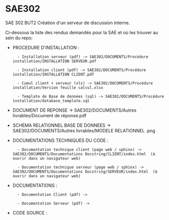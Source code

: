 # SAE302
SAE 302 BUT2 Création d'un serveur de discussion interne.

Ci-dessous la liste des rendus demandés pour la SAE et où les trouver au sein du repo:

- PROCEDURE D'INSTALLATION :

        - Installation serveur (pdf) -> SAE302/DOCUMENTS/Procédure installation/INSTALLATION SERVEUR.pdf
  
        - Installation client (pdf) -> SAE302/DOCUMENTS/Procédure installation/INSTALLATION CLIENT.pdf
  
        - Cumul client + serveur (xls) -> SAE302/DOCUMENTS/Procédure installation/Version feuille calcul.xlsx
  
        - Template de Base de données (sql) -> SAE302/DOCUMENTS/Procédure installation/database_template.sql
  

- DOCUMENT DE REPONSE -> SAE302/DOCUMENTS/Autres livrables/Document de réponse.pdf

- SCHEMA RELATIONNEL BASE DE DONNEES -> SAE302/DOCUMENTS/Autres livrables/MODELE RELATIONNEL .png

- DOCUMENTATIONS TECHNIQUES DU CODE :
  
        - Documentation technique client (page web / sphinx) ->  SAE302/DOCUMENTS/Documentations Docstring/CLIENT/index.html  (à ouvrir dans un navigateur web)
  
        - Documentation technique serveur (page web / sphinx) -> SAE302/DOCUMENTS/Documentations Docstring/SERVEUR/index.html  (à ouvrir dans un navigateur web)

- DOCUMENTATIONS :
  
        - Documentation Client (pdf) ->
  
        - Documentation Serveur (pdf) ->

- CODE SOURCE :
        
